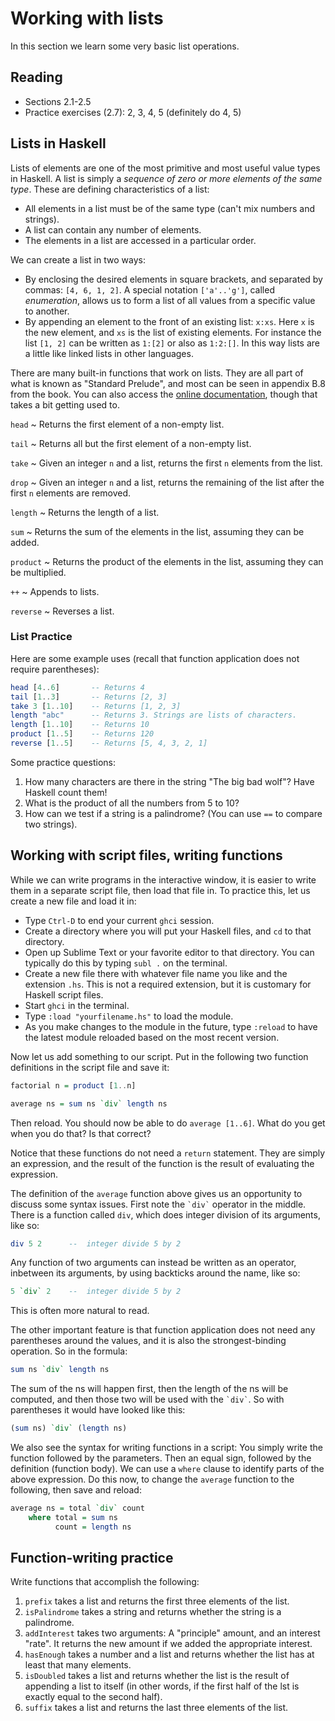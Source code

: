 # Working with lists

In this section we learn some very basic list operations.

## Reading

- Sections 2.1-2.5
- Practice exercises (2.7): 2, 3, 4, 5 (definitely do 4, 5)

## Lists in Haskell

Lists of elements are one of the most primitive and most useful value types in Haskell. A list is simply a *sequence of zero or more elements of the same type*. These are defining characteristics of a list:

- All elements in a list must be of the same type (can't mix numbers and strings).
- A list can contain any number of elements.
- The elements in a list are accessed in a particular order.

We can create a list in two ways:

- By enclosing the desired elements in square brackets, and separated by commas: `[4, 6, 1, 2]`. A special notation `['a'..'g']`, called *enumeration*, allows us to form a list of all values from a specific value to another.
- By appending an element to the front of an existing list: `x:xs`. Here `x` is the new element, and `xs` is the list of existing elements. For instance the list `[1, 2]` can be written as `1:[2]` or also as `1:2:[]`. In this way lists are a little like linked lists in other languages.

There are many built-in functions that work on lists. They are all part of what is known as "Standard Prelude", and most can be seen in appendix B.8 from the book. You can also access the [online documentation](https://hackage.haskell.org/package/base-4.10.0.0/docs/Prelude.html#g:13), though that takes a bit getting used to.

`head`
  ~ Returns the first element of a non-empty list.

`tail`
  ~ Returns all but the first element of a non-empty list.

`take`
  ~ Given an integer `n` and a list, returns the first `n` elements from the list.

`drop`
  ~ Given an integer `n` and a list, returns the remaining of the list after the first `n` elements are removed.

`length`
  ~ Returns the length of a list.

`sum`
  ~ Returns the sum of the elements in the list, assuming they can be added.

`product`
  ~ Returns the product of the elements in the list, assuming they can be multiplied.

`++`
  ~ Appends to lists.

`reverse`
  ~ Reverses a list.

### List Practice

Here are some example uses (recall that function application does not require parentheses):

```haskell
head [4..6]       -- Returns 4
tail [1..3]       -- Returns [2, 3]
take 3 [1..10]    -- Returns [1, 2, 3]
length "abc"      -- Returns 3. Strings are lists of characters.
length [1..10]    -- Returns 10
product [1..5]    -- Returns 120
reverse [1..5]    -- Returns [5, 4, 3, 2, 1]
```

Some practice questions:

1. How many characters are there in the string "The big bad wolf"? Have Haskell count them!
2. What is the product of all the numbers from 5 to 10?
3. How can we test if a string is a palindrome? (You can use `==` to compare two strings).

## Working with script files, writing functions

While we can write programs in the interactive window, it is easier to write them in a separate script file, then load that file in. To practice this, let us create a new file and load it in:

- Type `Ctrl-D` to end your current `ghci` session.
- Create a directory where you will put your Haskell files, and `cd` to that directory.
- Open up Sublime Text or your favorite editor to that directory. You can typically do this by typing `subl .` on the terminal.
- Create a new file there with whatever file name you like and the extension `.hs`. This is not a required extension, but it is customary for Haskell script files.
- Start `ghci` in the terminal.
- Type `:load "yourfilename.hs"` to load the module.
- As you make changes to the module in the future, type `:reload` to have the latest module reloaded based on the most recent version.

Now let us add something to our script. Put in the following two function definitions in the script file and save it:
```haskell
factorial n = product [1..n]

average ns = sum ns `div` length ns
```
Then reload. You should now be able to do `average [1..6]`. What do you get when you do that? Is that correct?

Notice that these functions do not need a `return` statement. They are simply an expression, and the result of the function is the result of evaluating the expression.

The definition of the `average` function above gives us an opportunity to discuss some syntax issues. First note the `` `div` `` operator in the middle. There is a function called `div`, which does integer division of its arguments, like so:
```haskell
div 5 2      --  integer divide 5 by 2
```
Any function of two arguments can instead be written as an operator, inbetween its arguments, by using backticks around the name, like so:
```haskell
5 `div` 2    --  integer divide 5 by 2
```
This is often more natural to read.

The other important feature is that function application does not need any parentheses around the values, and it is also the strongest-binding operation. So in the formula:
```haskell
sum ns `div` length ns
```
The sum of the ns will happen first, then the length of the ns will be computed, and then those two will be used with the `` `div` ``. So with parentheses it would have looked like this:
```haskell
(sum ns) `div` (length ns)
```

We also see the syntax for writing functions in a script: You simply write the function followed by the parameters. Then an equal sign, followed by the definition (function body). We can use a `where` clause to identify parts of the above expression. Do this now, to change the `average` function to the following, then save and reload:
```haskell
average ns = total `div` count
    where total = sum ns
          count = length ns
```

## Function-writing practice

Write functions that accomplish the following:

1. `prefix` takes a list and returns the first three elements of the list.
2. `isPalindrome` takes a string and returns whether the string is a palindrome.
3. `addInterest` takes two arguments: A "principle" amount, and an interest "rate". It returns the new amount if we added the appropriate interest.
4. `hasEnough` takes a number and a list and returns whether the list has at least that many elements.
5. `isDoubled` takes a list and returns whether the list is the result of appending a list to itself (in other words, if the first half of the lst is exactly equal to the second half).
6. `suffix` takes a list and returns the last three elements of the list.
